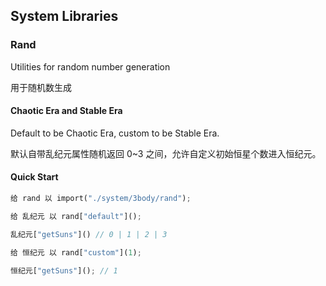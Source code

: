 ## System Libraries

### Rand

Utilities for random number generation

用于随机数生成

#### Chaotic Era and Stable Era

Default to be Chaotic Era, custom to be Stable Era.

默认自带乱纪元属性随机返回 0~3 之间，允许自定义初始恒星个数进入恒纪元。

#### Quick Start

```rust
给 rand 以 import("./system/3body/rand");
```

```rust
给 乱纪元 以 rand["default"]();

乱纪元["getSuns"]() // 0 | 1 | 2 | 3
```

```rust
给 恒纪元 以 rand["custom"](1);

恒纪元["getSuns"](); // 1
```
